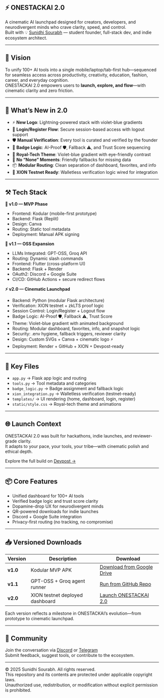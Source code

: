 ## ⚡ ONESTACKAI 2.0

A cinematic AI launchpad designed for creators, developers, and neurodivergent minds who crave clarity, speed, and control.  
Built with 💡 [Sunidhi Sourabh](https://devpost.com/sunidhi-sourabh) — student founder, full-stack dev, and indie ecosystem architect.

---

## 🚀 Vision  
To unify 100+ AI tools into a single mobile/laptop/tab-first hub—sequenced for seamless access across productivity, creativity, education, fashion, career, and everyday cognition.  
ONESTACKAI 2.0 empowers users to **launch, explore, and flow**—with cinematic clarity and zero friction.

---

## 🧠 What’s New in 2.0

- ⚡ **New Logo**: Lightning-powered stack with violet-blue gradients  
- 🔐 **Login/Register Flow**: Secure session-based access with logout support  
- 🛡️ **Manual Verification**: Every tool is curated and verified by the founder  
- 🧩 **Badge Logic**: AI-Proof 🛡️, Fallback ⚠️, and Trust Score sequencing  
- 🎨 **Royal-Tech Theme**: Violet-blue gradient with eye-friendly contrast  
- 🧠 **No “None” Moments**: Friendly fallbacks for missing data  
- 📦 **Modular Routing**: Clean separation of dashboard, favorites, and info  
- 🧪 **XION Testnet Ready**: Walletless verification logic wired for integration

---

## ⚒️ Tech Stack
**🧪 v1.0 — MVP Phase**
- Frontend: Kodular (mobile-first prototype)
- Backend: Flask (Replit)
- Design: Canva
- Routing: Static tool metadata
- Deployment: Manual APK signing

**🧠 v1.1 — OSS Expansion**
- LLMs Integrated: GPT-OSS, Groq API
- Routing: Dynamic slash commands
- Frontend: Flutter (cross-platform UI)
- Backend: Flask + Render
- OAuth2: Discord + Google Suite
- CI/CD: GitHub Actions + secure redirect flows

**⚡ v2.0 — Cinematic Launchpad**
- Backend: Python (modular Flask architecture)
- Verification: XION testnet + zkLTS proof logic
- Session Control: Login/Register + Logout flow
- Badge Logic: AI-Proof 🛡️, Fallback ⚠️, Trust Score
- Theme: Violet-blue gradient with animated background
- Routing: Modular dashboard, favorites, info, and snapshot logic
- Security: .env hygiene, fallback triggers, reviewer clarity
- Design: Custom SVGs + Canva + cinematic logo ⚡
- Deployment: Render + GitHub + XION + Devpost-ready

---

## 📁 Key Files  
- `app.py` → Flask app logic and routing  
- `tools.py` → Tool metadata and categories  
- `badge_logic.py` → Badge assignment and fallback logic  
- `xion_integration.py` → Walletless verification (testnet-ready)  
- `templates/` → UI rendering (home, dashboard, login, register)  
- `static/style.css` → Royal-tech theme and animations

---

## 🌐 Launch Context  
ONESTACKAI 2.0 was built for hackathons, indie launches, and reviewer-grade clarity.  
It adapts to your pace, your tools, your tribe—with cinematic polish and ethical depth.

Explore the full build on [Devpost →]()

---

## 📦 Core Features  
- Unified dashboard for 100+ AI tools  
- Verified badge logic and trust score clarity  
- Dopamine-drop UX for neurodivergent minds  
- QR-powered downloads for indie launches  
- Discord + Google Suite integration  
- Privacy-first routing (no tracking, no compromise)

---

## 📥 Versioned Downloads

| Version | Description | Download |
|--------|-------------|----------|
| **v1.0** | Kodular MVP APK | [Download from Google Drive](https://drive.google.com/file/d/1lrXk5FxLOBeF17U7Ci-d5OQM_rsEdli8/view?usp=drive_link) |
| **v1.1** | GPT-OSS + Groq agent runner | [Run from GitHub Repo](https://github.com/Sunidhi-Sourabh/OneStackAI/tree/main/OneStackAI_OpenAI_Hackathon) |
| **v2.0** | XION testnet deployed dashboard | [Launch ONESTACKAI 2.0]() |

Each version reflects a milestone in ONESTACKAI’s evolution—from prototype to cinematic launchpad.

---
## 💬 Community  
Join the conversation via [Discord](https://discord.gg/qDG8vgrfc2) or [Telegram](https://t.me/OneStackAI)  
Submit feedback, suggest tools, or contribute to the ecosystem.

---

© 2025 Sunidhi Sourabh. All rights reserved.  
This repository and its contents are protected under applicable copyright laws.  
Unauthorized use, redistribution, or modification without explicit permission is prohibited.
